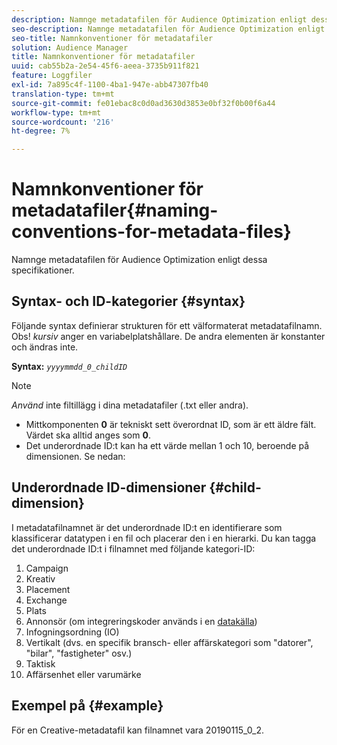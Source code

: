 ```yaml
---
description: Namnge metadatafilen för Audience Optimization enligt dessa specifikationer.
seo-description: Namnge metadatafilen för Audience Optimization enligt dessa specifikationer.
seo-title: Namnkonventioner för metadatafiler
solution: Audience Manager
title: Namnkonventioner för metadatafiler
uuid: cab55b2a-2e54-45f6-aeea-3735b911f821
feature: Loggfiler
exl-id: 7a895c4f-1100-4ba1-947e-abb47307fb40
translation-type: tm+mt
source-git-commit: fe01ebac8c0d0ad3630d3853e0bf32f0b00f6a44
workflow-type: tm+mt
source-wordcount: '216'
ht-degree: 7%

---
```


# Namnkonventioner för metadatafiler{#naming-conventions-for-metadata-files}

Namnge metadatafilen för Audience Optimization enligt dessa specifikationer.

## Syntax- och ID-kategorier {#syntax}

Följande syntax definierar strukturen för ett välformaterat metadatafilnamn. Obs! *kursiv* anger en variabelplatshållare. De andra elementen är konstanter och ändras inte.

**Syntax:** *`yyyymmdd_0_childID`*

>[!NOTE]
>
>*Använd* inte filtillägg i dina metadatafiler (.txt eller andra).

<!--In the name syntax, you'll notice a parent ID variable. Don't confuse it with the parent ID used in the [metadata file contents](../../../reporting/audience-optimization-reports/metadata-files-intro/metadata-file-contents.md). These 2 variables seem similar, but they represent different things:-->

* Mittkomponenten **0** är tekniskt sett överordnat ID, som är ett äldre fält. Värdet ska alltid anges som **0**.
* Det underordnade ID:t kan ha ett värde mellan 1 och 10, beroende på dimensionen. Se nedan:

## Underordnade ID-dimensioner {#child-dimension}

I metadatafilnamnet är det underordnade ID:t en identifierare som klassificerar datatypen i en fil och placerar den i en hierarki. Du kan tagga det underordnade ID:t i filnamnet med följande kategori-ID:

1. Campaign
1. Kreativ
1. Placement
1. Exchange
1. Plats
1. Annonsör (om integreringskoder används i en [datakälla](../../../features/manage-datasources.md#details))
1. Infogningsordning (IO)
1. Vertikalt (dvs. en specifik bransch- eller affärskategori som &quot;datorer&quot;, &quot;bilar&quot;, &quot;fastigheter&quot; osv.)
1. Taktisk
1. Affärsenhet eller varumärke

## Exempel på {#example}

För en Creative-metadatafil kan filnamnet vara 20190115_0_2.

<!--Let's take a look at how you would use these IDs in a metadata file name. As an example, say your data file consists of campaign creatives. In this case, the campaign is a parent object and the creatives are child objects because they belong to, or are contained by, the campaign. As a result, you'd choose the following IDs for the metadata file name:

* Parent ID: `1` 
* Child ID: `2`

Your metadata file name would look like this: `20150827_1_2`

Sometimes, you might have data that does not belong to a parent object. Whenever this is the case, select ID 0 for the parent ID. In this case, your file title would look like this: `20150827_0_2`. -->

